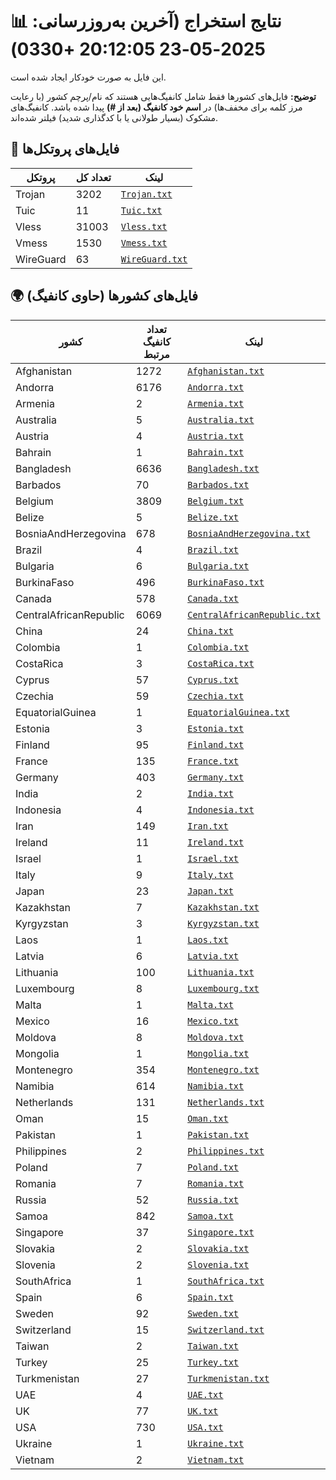 # 📊 نتایج استخراج (آخرین به‌روزرسانی: 2025-05-23 20:12:05 +0330)

این فایل به صورت خودکار ایجاد شده است.

**توضیح:** فایل‌های کشورها فقط شامل کانفیگ‌هایی هستند که نام/پرچم کشور (با رعایت مرز کلمه برای مخفف‌ها) در **اسم خود کانفیگ (بعد از #)** پیدا شده باشد. کانفیگ‌های مشکوک (بسیار طولانی یا با کدگذاری شدید) فیلتر شده‌اند.

## 📁 فایل‌های پروتکل‌ها

| پروتکل | تعداد کل | لینک |
|---|---|---|
| Trojan | 3202 | [`Trojan.txt`](./output_configs/Trojan.txt) |
| Tuic | 11 | [`Tuic.txt`](./output_configs/Tuic.txt) |
| Vless | 31003 | [`Vless.txt`](./output_configs/Vless.txt) |
| Vmess | 1530 | [`Vmess.txt`](./output_configs/Vmess.txt) |
| WireGuard | 63 | [`WireGuard.txt`](./output_configs/WireGuard.txt) |

## 🌍 فایل‌های کشورها (حاوی کانفیگ)

| کشور | تعداد کانفیگ مرتبط | لینک |
|---|---|---|
| Afghanistan | 1272 | [`Afghanistan.txt`](./output_configs/Afghanistan.txt) |
| Andorra | 6176 | [`Andorra.txt`](./output_configs/Andorra.txt) |
| Armenia | 2 | [`Armenia.txt`](./output_configs/Armenia.txt) |
| Australia | 5 | [`Australia.txt`](./output_configs/Australia.txt) |
| Austria | 4 | [`Austria.txt`](./output_configs/Austria.txt) |
| Bahrain | 1 | [`Bahrain.txt`](./output_configs/Bahrain.txt) |
| Bangladesh | 6636 | [`Bangladesh.txt`](./output_configs/Bangladesh.txt) |
| Barbados | 70 | [`Barbados.txt`](./output_configs/Barbados.txt) |
| Belgium | 3809 | [`Belgium.txt`](./output_configs/Belgium.txt) |
| Belize | 5 | [`Belize.txt`](./output_configs/Belize.txt) |
| BosniaAndHerzegovina | 678 | [`BosniaAndHerzegovina.txt`](./output_configs/BosniaAndHerzegovina.txt) |
| Brazil | 4 | [`Brazil.txt`](./output_configs/Brazil.txt) |
| Bulgaria | 6 | [`Bulgaria.txt`](./output_configs/Bulgaria.txt) |
| BurkinaFaso | 496 | [`BurkinaFaso.txt`](./output_configs/BurkinaFaso.txt) |
| Canada | 578 | [`Canada.txt`](./output_configs/Canada.txt) |
| CentralAfricanRepublic | 6069 | [`CentralAfricanRepublic.txt`](./output_configs/CentralAfricanRepublic.txt) |
| China | 24 | [`China.txt`](./output_configs/China.txt) |
| Colombia | 1 | [`Colombia.txt`](./output_configs/Colombia.txt) |
| CostaRica | 3 | [`CostaRica.txt`](./output_configs/CostaRica.txt) |
| Cyprus | 57 | [`Cyprus.txt`](./output_configs/Cyprus.txt) |
| Czechia | 59 | [`Czechia.txt`](./output_configs/Czechia.txt) |
| EquatorialGuinea | 1 | [`EquatorialGuinea.txt`](./output_configs/EquatorialGuinea.txt) |
| Estonia | 3 | [`Estonia.txt`](./output_configs/Estonia.txt) |
| Finland | 95 | [`Finland.txt`](./output_configs/Finland.txt) |
| France | 135 | [`France.txt`](./output_configs/France.txt) |
| Germany | 403 | [`Germany.txt`](./output_configs/Germany.txt) |
| India | 2 | [`India.txt`](./output_configs/India.txt) |
| Indonesia | 4 | [`Indonesia.txt`](./output_configs/Indonesia.txt) |
| Iran | 149 | [`Iran.txt`](./output_configs/Iran.txt) |
| Ireland | 11 | [`Ireland.txt`](./output_configs/Ireland.txt) |
| Israel | 1 | [`Israel.txt`](./output_configs/Israel.txt) |
| Italy | 9 | [`Italy.txt`](./output_configs/Italy.txt) |
| Japan | 23 | [`Japan.txt`](./output_configs/Japan.txt) |
| Kazakhstan | 7 | [`Kazakhstan.txt`](./output_configs/Kazakhstan.txt) |
| Kyrgyzstan | 3 | [`Kyrgyzstan.txt`](./output_configs/Kyrgyzstan.txt) |
| Laos | 1 | [`Laos.txt`](./output_configs/Laos.txt) |
| Latvia | 6 | [`Latvia.txt`](./output_configs/Latvia.txt) |
| Lithuania | 100 | [`Lithuania.txt`](./output_configs/Lithuania.txt) |
| Luxembourg | 8 | [`Luxembourg.txt`](./output_configs/Luxembourg.txt) |
| Malta | 1 | [`Malta.txt`](./output_configs/Malta.txt) |
| Mexico | 16 | [`Mexico.txt`](./output_configs/Mexico.txt) |
| Moldova | 8 | [`Moldova.txt`](./output_configs/Moldova.txt) |
| Mongolia | 1 | [`Mongolia.txt`](./output_configs/Mongolia.txt) |
| Montenegro | 354 | [`Montenegro.txt`](./output_configs/Montenegro.txt) |
| Namibia | 614 | [`Namibia.txt`](./output_configs/Namibia.txt) |
| Netherlands | 131 | [`Netherlands.txt`](./output_configs/Netherlands.txt) |
| Oman | 15 | [`Oman.txt`](./output_configs/Oman.txt) |
| Pakistan | 1 | [`Pakistan.txt`](./output_configs/Pakistan.txt) |
| Philippines | 2 | [`Philippines.txt`](./output_configs/Philippines.txt) |
| Poland | 7 | [`Poland.txt`](./output_configs/Poland.txt) |
| Romania | 7 | [`Romania.txt`](./output_configs/Romania.txt) |
| Russia | 52 | [`Russia.txt`](./output_configs/Russia.txt) |
| Samoa | 842 | [`Samoa.txt`](./output_configs/Samoa.txt) |
| Singapore | 37 | [`Singapore.txt`](./output_configs/Singapore.txt) |
| Slovakia | 2 | [`Slovakia.txt`](./output_configs/Slovakia.txt) |
| Slovenia | 2 | [`Slovenia.txt`](./output_configs/Slovenia.txt) |
| SouthAfrica | 1 | [`SouthAfrica.txt`](./output_configs/SouthAfrica.txt) |
| Spain | 6 | [`Spain.txt`](./output_configs/Spain.txt) |
| Sweden | 92 | [`Sweden.txt`](./output_configs/Sweden.txt) |
| Switzerland | 15 | [`Switzerland.txt`](./output_configs/Switzerland.txt) |
| Taiwan | 2 | [`Taiwan.txt`](./output_configs/Taiwan.txt) |
| Turkey | 25 | [`Turkey.txt`](./output_configs/Turkey.txt) |
| Turkmenistan | 27 | [`Turkmenistan.txt`](./output_configs/Turkmenistan.txt) |
| UAE | 4 | [`UAE.txt`](./output_configs/UAE.txt) |
| UK | 77 | [`UK.txt`](./output_configs/UK.txt) |
| USA | 730 | [`USA.txt`](./output_configs/USA.txt) |
| Ukraine | 1 | [`Ukraine.txt`](./output_configs/Ukraine.txt) |
| Vietnam | 2 | [`Vietnam.txt`](./output_configs/Vietnam.txt) |

